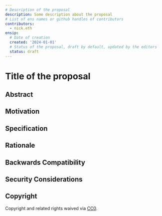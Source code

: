 ```yaml
---
# Description of the proposal
description: Some description about the proposal
# List of ens names or github handles of contributors
contributors:
  - nick.eth
ensip:
  # Date of creation
  created: '2024-01-01'
  # Status of the proposal, draft by default, updated by the editors
  status: draft
---
```


# Title of the proposal

## Abstract

<!---
A short description of the proposal outlining the purpose of the proposal and the changes it proposes.
-->

## Motivation

<!---

-->

## Specification

<!--
Your specification goes here and should be as detailed as possible.
It is possible include images, diagrams, example payloads, requests, etc, please use markdown and links to ipfs or other resources.
You can do this using [image description goes here](https://ipfs.io/ipfs/...)

Feel free to create subheadings as needed using the `###` and (sub sub sub headings) `####` markdown syntax.
-->

## Rationale

<!--
Optional rationale for the proposal.
-->

## Backwards Compatibility

<!--
Optional backwards compatibility section.
-->

## Security Considerations

<!--
Optional security considerations section.
-->

## Copyright

<!-- Just leave this how it is -->
Copyright and related rights waived via [CC0](https://creativecommons.org/publicdomain/zero/1.0/).
